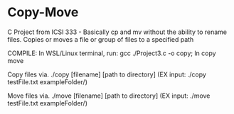 # Copy-Move
C Project from ICSI 333 - Basically cp and mv without the ability to rename files.
Copies or moves a file or group of files to a specified path

COMPILE:
In WSL/Linux terminal, run:
 gcc ./Project3.c -o copy; ln copy move

 Copy files via. ./copy [filename] [path to directory] 
 (EX input: ./copy testFile.txt exampleFolder/)

 Move files via. ./move [filename] [path to directory]
(EX input: ./move testFile.txt exampleFolder/)
